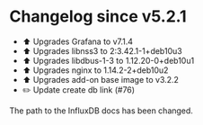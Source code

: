 # Changelog since v5.2.1
- ⬆ Upgrades Grafana to v7.1.4 
- ⬆ Upgrades libnss3 to 2:3.42.1-1+deb10u3 
- ⬆ Upgrades libdbus-1-3 to 1.12.20-0+deb10u1 
- ⬆ Upgrades nginx to 1.14.2-2+deb10u2 
- ⬆ Upgrades add-on base image to v3.2.2 
- ✏️ Update create db link (#76)

The path to the InfluxDB docs has been changed. 
